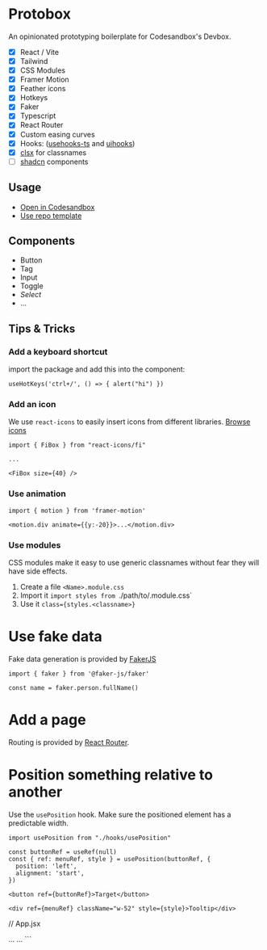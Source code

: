 # Protobox

An opinionated prototyping boilerplate for Codesandbox's Devbox.

- [x] React / Vite
- [x] Tailwind
- [x] CSS Modules
- [x] Framer Motion
- [x] Feather icons
- [x] Hotkeys
- [x] Faker
- [x] Typescript
- [x] React Router
- [x] Custom easing curves
- [x] Hooks: ([usehooks-ts](https://usehooks-ts.com/) and [uihooks](https://usehooks.com/))
- [x] [clsx](https://www.npmjs.com/package/clsx) for classnames
- [ ] [shadcn](https://ui.shadcn.com/) components

## Usage

- [Open in Codesandbox](https://codesandbox.io/p/devbox/github/toddmoy/protobox)
- [Use repo template](https://github.com/new?template_name=protobox&template_owner=toddmoy)

## Components

- Button
- Tag
- Input
- Toggle
- _Select_
- ...

## Tips & Tricks

### Add a keyboard shortcut
import the package and add this into the component:

```
useHotKeys('ctrl+/', () => { alert("hi") })
```

### Add an icon

We use `react-icons` to easily insert icons from different libraries. [Browse
icons](https://react-icons.github.io/react-icons/)

```
import { FiBox } from "react-icons/fi"

...

<FiBox size={40} />
```

### Use animation

```
import { motion } from 'framer-motion'

<motion.div animate={{y:-20}}>...</motion.div>
```

### Use modules
CSS modules make it easy to use generic classnames without fear they will have side effects.

1. Create a file `<Name>.module.css`
2. Import it `import styles from `./path/to/<Name>.module.css`
3. Use it `class={styles.<classname>}`

# Use fake data

Fake data generation is provided by [FakerJS](https://fakerjs.dev/guide/usage.html)

```
import { faker } from '@faker-js/faker'

const name = faker.person.fullName()
```

# Add a page

Routing is provided by [React Router](https://reactrouter.com/en/main/start/tutorial).

# Position something relative to another

Use the `usePosition` hook. Make sure the positioned element has a predictable width.

```
import usePosition from "./hooks/usePosition"

const buttonRef = useRef(null)
const { ref: menuRef, style } = usePosition(buttonRef, {
  position: 'left',
  alignment: 'start',
})

<button ref={buttonRef}>Target</button>

<div ref={menuRef} className="w-52" style={style}>Tooltip</div>
```
// App.jsx

<Routes>
...
  <Route path="/foo" component={Foo} />
...
</Routes>
```
